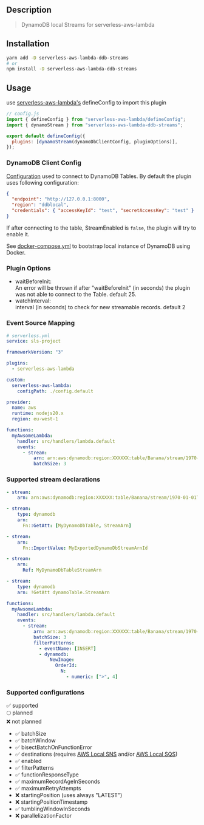 ## Description

> DynamoDB local Streams for serverless-aws-lambda

## Installation

```bash
yarn add -D serverless-aws-lambda-ddb-streams
# or
npm install -D serverless-aws-lambda-ddb-streams
```

## Usage

use [serverless-aws-lambda's](https://github.com/Inqnuam/serverless-aws-lambda) defineConfig to import this plugin

```js
// config.js
import { defineConfig } from "serverless-aws-lambda/defineConfig";
import { dynamoStream } from "serverless-aws-lambda-ddb-streams";

export default defineConfig({
  plugins: [dynamoStream(dynamoDbClientConfig, pluginOptions)],
});
```

### DynamoDB Client Config

[Configuration](https://docs.aws.amazon.com/AWSJavaScriptSDK/v3/latest/Package/-aws-sdk-client-dynamodb/Interface/DynamoDBClientConfig/) used to connect to DynamoDB Tables.
By default the plugin uses following configuration:

```json
{
  "endpoint": "http://127.0.0.1:8000",
  "region": "ddblocal",
  "credentials": { "accessKeyId": "test", "secretAccessKey": "test" }
}
```

If after connecting to the table, StreamEnabled is `false`, the plugin will try to enable it.

See [docker-compose.yml](resources/docker-compose.yml) to bootstrap local instance of DynamoDB using Docker.

### Plugin Options

- waitBeforeInit:  
  An error will be thrown if after "waitBeforeInit" (in seconds) the plugin was not able to connect to the Table. default 25.
- watchInterval:  
  interval (in seconds) to check for new streamable records. default 2

### Event Source Mapping

```yaml
# serverless.yml
service: sls-project

frameworkVersion: "3"

plugins:
  - serverless-aws-lambda

custom:
  serverless-aws-lambda:
    configPath: ./config.default

provider:
  name: aws
  runtime: nodejs20.x
  region: eu-west-1

functions:
  myAwsomeLambda:
    handler: src/handlers/lambda.default
    events:
      - stream:
          arn: arn:aws:dynamodb:region:XXXXXX:table/Banana/stream/1970-01-01T00:00:00.000
          batchSize: 3
```

### Supported stream declarations

```yaml
- stream:
    arn: arn:aws:dynamodb:region:XXXXXX:table/Banana/stream/1970-01-01T00:00:00.000
```

```yaml
- stream:
    type: dynamodb
    arn:
      Fn::GetAtt: [MyDynamoDbTable, StreamArn]
```

```yaml
- stream:
    arn:
      Fn::ImportValue: MyExportedDynamoDbStreamArnId
```

```yaml
- stream:
    arn:
      Ref: MyDynamoDbTableStreamArn
```

```yaml
- stream:
    type: dynamodb
    arn: !GetAtt dynamoTable.StreamArn
```

```yaml
functions:
  myAwsomeLambda:
    handler: src/handlers/lambda.default
    events:
      - stream:
          arn: arn:aws:dynamodb:region:XXXXXX:table/Banana/stream/1970-01-01T00:00:00.000
          batchSize: 3
          filterPatterns:
            - eventName: [INSERT]
            - dynamodb:
                NewImage:
                  OrderId:
                    N:
                      - numeric: [">", 4]
```

### Supported configurations

✅ supported  
🌕 planned  
❌ not planned

- ✅ batchSize
- ✅ batchWindow
- ✅ bisectBatchOnFunctionError
- ✅ destinations (requires [AWS Local SNS](https://github.com/Inqnuam/serverless-aws-lambda/blob/main/resources/sns.md) and/or [AWS Local SQS](https://github.com/Inqnuam/serverless-aws-lambda/blob/main/resources/sqs.md))
- ✅ enabled
- ✅ filterPatterns
- ✅ functionResponseType
- ✅ maximumRecordAgeInSeconds
- ✅ maximumRetryAttempts
- ❌ startingPosition (uses always "LATEST")
- ❌ startingPositionTimestamp
- ✅ tumblingWindowInSeconds
- ❌ parallelizationFactor
